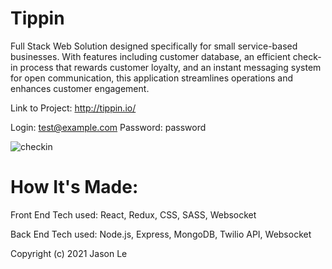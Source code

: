 # Tippin
Full Stack Web Solution designed specifically for small service-based businesses. With features including customer database, an efficient check-in process that rewards customer loyalty, and an instant messaging system for open communication, this application streamlines operations and enhances customer engagement.

Link to Project: http://tippin.io/

Login: test@example.com Password: password

![checkin](https://user-images.githubusercontent.com/11216742/173740397-5c3c2fcf-c5a7-44ff-ac22-507332c5db40.png)

# How It's Made:

Front End
Tech used: React, Redux, CSS, SASS, Websocket

Back End
Tech used: Node.js, Express, MongoDB, Twilio API, Websocket

Copyright (c) 2021 Jason Le
